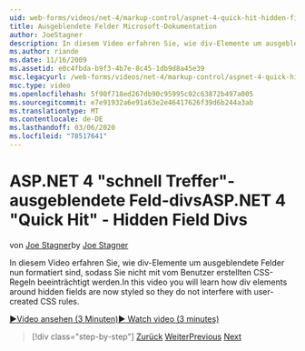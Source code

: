```yaml
---
uid: web-forms/videos/net-4/markup-control/aspnet-4-quick-hit-hidden-field-divs
title: Ausgeblendete Felder Microsoft-Dokumentation
author: JoeStagner
description: In diesem Video erfahren Sie, wie div-Elemente um ausgeblendete Felder nun formatiert sind, sodass Sie nicht mit vom Benutzer erstellten CSS-Regeln beeinträchtigt werden.
ms.author: riande
ms.date: 11/16/2009
ms.assetid: e0c4fbda-b9f3-4b7e-8c45-1db9d8a45e39
msc.legacyurl: /web-forms/videos/net-4/markup-control/aspnet-4-quick-hit-hidden-field-divs
msc.type: video
ms.openlocfilehash: 5f90f718ed267db90c95995c02c63872b497a005
ms.sourcegitcommit: e7e91932a6e91a63e2e46417626f39d6b244a3ab
ms.translationtype: MT
ms.contentlocale: de-DE
ms.lasthandoff: 03/06/2020
ms.locfileid: "78517641"
---
```

# <a name="aspnet-4-quick-hit---hidden-field-divs"></a><span data-ttu-id="7007e-103">ASP.NET 4 "schnell Treffer"-ausgeblendete Feld-divs</span><span class="sxs-lookup"><span data-stu-id="7007e-103">ASP.NET 4 "Quick Hit" - Hidden Field Divs</span></span>

<span data-ttu-id="7007e-104">von [Joe Stagner](https://github.com/JoeStagner)</span><span class="sxs-lookup"><span data-stu-id="7007e-104">by [Joe Stagner](https://github.com/JoeStagner)</span></span>

<span data-ttu-id="7007e-105">In diesem Video erfahren Sie, wie div-Elemente um ausgeblendete Felder nun formatiert sind, sodass Sie nicht mit vom Benutzer erstellten CSS-Regeln beeinträchtigt werden.</span><span class="sxs-lookup"><span data-stu-id="7007e-105">In this video you will learn how div elements around hidden fields are now styled so they do not interfere with user-created CSS rules.</span></span>

[<span data-ttu-id="7007e-106">&#9654;Video ansehen (3 Minuten)</span><span class="sxs-lookup"><span data-stu-id="7007e-106">&#9654; Watch video (3 minutes)</span></span>](https://channel9.msdn.com/Blogs/ASP-NET-Site-Videos/aspnet-4-quick-hit-hidden-field-divs)

> [!div class="step-by-step"]
> <span data-ttu-id="7007e-107">[Zurück](aspnet-4-quick-hit-tableless-menu-control.md)
> [Weiter](aspnet-4-quick-hit-disabled-control-styling.md)</span><span class="sxs-lookup"><span data-stu-id="7007e-107">[Previous](aspnet-4-quick-hit-tableless-menu-control.md)
[Next](aspnet-4-quick-hit-disabled-control-styling.md)</span></span>
